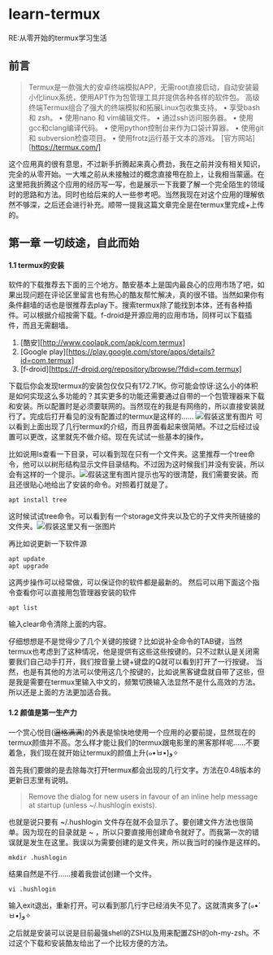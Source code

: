 # learn-termux
RE:从零开始的termux学习生活

## 前言 ##
>Termux是一款强大的安卓终端模拟APP，无需root直接启动，自动安装最小化linux系统，使用APT作为包管理工具并提供各种各样的软件包。
高级终端Termux组合了强大的终端模拟和拓展Linux包收集支持。
• 享受bash 和 zsh。
• 使用nano 和 vim编辑文件。
• 通过ssh访问服务器。
• 使用gcc和clang编译代码。
• 使用python控制台来作为口袋计算器。
• 使用git 和 subversion检查项目。
• 使用frotz运行基于文本的游戏。
[官方网站][https://termux.com/]

这个应用真的很有意思，不过新手折腾起来真心费劲，我在之前并没有相关知识，完全的从零开始。一大堆之前从未接触过的概念直接甩在脸上，让我相当蒙逼。在这里把我折腾这个应用的经历写一写，也是展示一下我要了解一个完全陌生的领域时的思路和方法。同时也给后来的人一些参考吧。当然我现在对这个应用的理解依然不够深，之后还会进行补充。顺带一提我这篇文章完全是在termux里完成+上传的。

## 第一章 一切歧途，自此而始 ##

#### 1.1 termux的安装 ####

软件的下载推荐去下面的三个地方。酷安基本上是国内最良心的应用市场了吧，如果出现问题在评论区里留言也有热心的酷友帮忙解决，真的很不错。当然如果你有条件翻墙的话也是很推荐去play下。搜索termux除了能找到本体，还有各种插件。可以根据介绍按需下载。f-droid是开源应用的应用市场，同样可以下载插件，而且无需翻墙。

1. [酷安][http://www.coolapk.com/apk/com.termux]
2. [Google play][https://play.google.com/store/apps/details?id=com.termux]
3. [f-droid][https://f-droid.org/repository/browse/?fdid=com.termux]

下载后你会发现termux的安装包仅仅只有172.71K。你可能会惊讶:这么小的体积是如何实现这么多功能的？其实更多的功能还需要通过自带的一个包管理器来下载和安装。所以配置时是必须要联网的。当然现在的我是有网络的，所以直接安装就行了。完成后打开看见的没有配置过的termux是这样的……
![假装这里有图片](./pic/1)
可以看到上面出现了几行termux的介绍，而且界面看起来很简陋。不过之后经过设置可以更改，这里就先不做介绍。现在先试试一些基本的操作。

比如说用ls查看一下目录，可以看到现在只有一个文件夹。这里推荐一个tree命令，他可以以树形结构显示文件目录结构。不过因为这时候我们并没有安装，所以会有这样的一个提示。![假装这里有图片](./pic/2)提示也写的很清楚，我们需要安装。而且还很贴心地给出了安装的命令。对照着打就是了。

    apt install tree

这时候试试tree命令。可以看到有一个storage文件夹以及它的子文件夹所链接的文件夹。![假装这里又有一张图片](.pic/3)

再比如说更新一下软件源

    apt update
    apt upgrade

这两步操作可以经常做，可以保证你的软件都是最新的。
然后可以用下面这个指令查看你可以直接用包管理器安装的软件

    apt list

输入clear命令清除上面的内容。

仔细想想是不是觉得少了几个关键的按键？比如说补全命令的TAB键，当然termux也考虑到了这种情况，他是提供有这些这些按键的。只不过默认是关闭需要我们自己动手打开，我们按音量上键+键盘的Q就可以看到打开了一行按键。
当然，也是有其他的方法可以使用这几个按键的，比如说黑客键盘就自带了这些，但是我是需要在termux里输入中文的，频繁切换输入法显然不是什么高效的方法。所以还是上面的方法更加适合我。

#### 1.2 颜值是第一生产力 ####

一个赏心悦目(~~逼格满满~~)的外表是愉快地使用一个应用的必要前提，显然现在的termux颜值并不高。怎么样才能让我们的termux跟电影里的黑客那样呢……不要着急，我们现在就开始让termux的颜值上升(๑•̀ㅂ•́)و✧

首先我们要做的是去除每次打开termux都会出现的几行文字。方法在0.48版本的更新日志里有说明。
>Remove the dialog for new users in favour of an inline help message at startup (unless ~/.hushlogin exists).

也就是说只要有 ~/.hushlogin 文件存在就不会显示了。要创建文件方法也很简单。因为现在的目录就是 ~ ，所以只要直接用创建命令就好了。而我第一次的错误就是发生在这里。我误以为需要创建的是文件夹，所以我当时的操作是这样的。

    mkdir .hushlogin

结果自然是不行……接着我尝试创建一个文件。

    vi .hushlogin

输入exit退出，重新打开。可以看到那几行字已经消失不见了。这就清爽多了(๑•̀ㅂ•́)و✧

之后就是安装可以说是目前最强shell的ZSH以及用来配置ZSH的oh-my-zsh。不过这个下载和安装酷友给出了一个比较方便的方法。




